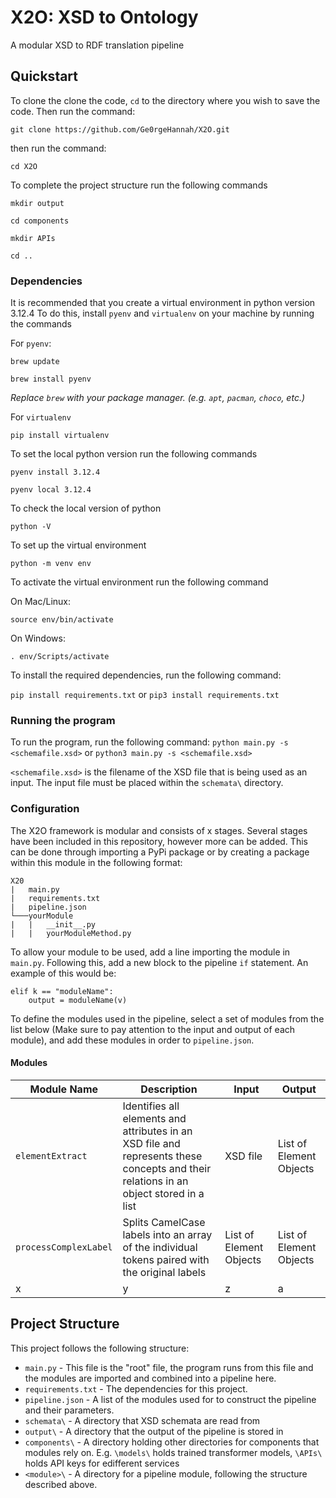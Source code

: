 # X2O: XSD to Ontology
A modular XSD to RDF translation pipeline

## Quickstart
To clone the clone the code, `cd` to the directory where you wish to save the code. Then run the command:

`git clone https://github.com/Ge0rgeHannah/X2O.git`

then run the command:

`cd X2O`

To complete the project structure run the following commands

`mkdir output`

`cd components`

`mkdir APIs`

`cd ..`

### Dependencies

It is recommended that you create a virtual environment in python version 3.12.4
To do this, install `pyenv` and `virtualenv` on your machine by running the commands

For `pyenv`:

`brew update`

`brew install pyenv`

*Replace `brew` with your package manager. (e.g. `apt`, `pacman`, `choco`, etc.)*

For `virtualenv`

`pip install virtualenv`

To set the local python version run the following commands

`pyenv install 3.12.4`

`pyenv local 3.12.4`

To check the local version of python

`python -V`

To set up the virtual environment

`python -m venv env`

To activate the virtual environment run the following command

On Mac/Linux:

`source env/bin/activate`

On Windows:

`. env/Scripts/activate`

To install the required dependencies, run the following command:

`pip install requirements.txt` or `pip3 install requirements.txt`

### Running the program

To run the program, run the following command:
`python main.py -s <schemafile.xsd>` or `python3 main.py -s <schemafile.xsd>`

`<schemafile.xsd>` is the filename of the XSD file that is being used as an input. The input file must be placed within the `schemata\` directory.

### Configuration

The X2O framework is modular and consists of x stages. Several stages have been included in this repository, however more can be added. This can be done through importing a PyPi package or by creating a package within this module in the following format:

```
X20
|   main.py
|   requirements.txt
|   pipeline.json
└───yourModule
|   |   __init__.py
|   |   yourModuleMethod.py
```

To allow your module to be used, add a line importing the module in `main.py`. Following this, add a new block to the pipeline `if` statement. An example of this would be:

```
elif k == "moduleName":
    output = moduleName(v)
```

To define the modules used in the pipeline, select a set of modules from the list below (Make sure to pay attention to the input and output of each module), and add these modules in order to `pipeline.json`.

#### Modules

| Module Name | Description | Input | Output |
| ----------- | ----------- | ----- | ------ |
| `elementExtract` | Identifies all elements and attributes in an XSD file and represents these concepts and their relations in an object stored in a list | XSD file | List of Element Objects |
| `processComplexLabel` | Splits CamelCase labels into an array of the individual tokens paired with the original labels | List of Element Objects | List of Element Objects |
| x | y | z | a |

## Project Structure

This project follows the following structure:

- `main.py` - This file is the "root" file, the program runs from this file and the modules are imported and combined into a pipeline here.
- `requirements.txt` - The dependencies for this project.
- `pipeline.json` - A list of the modules used for to construct the pipeline and their parameters.
- `schemata\` - A directory that XSD schemata are read from
- `output\` - A directory that the output of the pipeline is stored in
- `components\` - A directory holding other directories for components that modules rely on. E.g. `\models\` holds trained transformer models, `\APIs\` holds API keys for edifferent services
- `<module>\` - A directory for a pipeline module, following the structure described above.
